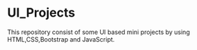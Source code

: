 # UI_Projects
This repository consist of some UI based mini projects by using HTML,CSS,Bootstrap and JavaScript.
